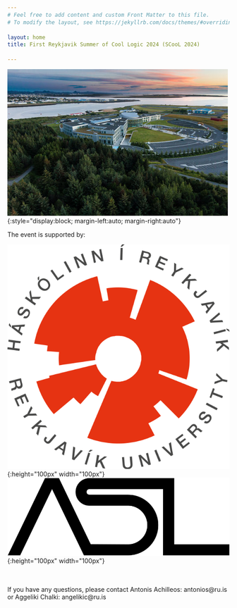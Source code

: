 ```yaml
---
# Feel free to add content and custom Front Matter to this file.
# To modify the layout, see https://jekyllrb.com/docs/themes/#overriding-theme-defaults

layout: home
title: First Reykjavik Summer of Cool Logic 2024 (SCooL 2024)

---
```


![alt text for screen readers](img/phototwo.jpg){:style="display:block; margin-left:auto; margin-right:auto"}



The event is supported by:

![alt text for screen readers](img/Reykjavik_University_Logo.svg.png){:height="100px" width="100px"}&nbsp;&nbsp;&nbsp;&nbsp;
![alt text for screen readers](img/Association_for_Symbolic_Logic_Logo.svg.png){:height="100px" width="100px"}

<br />
<br />
If you have any questions, please contact Antonis Achilleos: antonios@ru.is or Aggeliki Chalki: angelikic@ru.is
